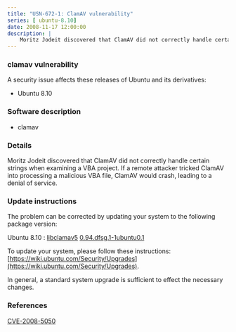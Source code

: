 ```yaml
---
title: "USN-672-1: ClamAV vulnerability"
series: [ ubuntu-8.10]
date: 2008-11-17 12:00:00
description: |
    Moritz Jodeit discovered that ClamAV did not correctly handle certain strings when examining a VBA project.  If a remote attacker tricked ClamAV into processing a malicious VBA file, ClamAV would crash, leading to a denial of service. 
--- 
```

 
### clamav vulnerability

A security issue affects these releases of Ubuntu and its derivatives:

* Ubuntu 8.10

### Software description

* clamav 

### Details

Moritz Jodeit discovered that ClamAV did not correctly handle certain strings when examining a VBA project. If a remote attacker tricked ClamAV into processing a malicious VBA file, ClamAV would crash, leading to a denial of service. 

### Update instructions

The problem can be corrected by updating your system to the following package version:

Ubuntu 8.10
 : [libclamav5](https://launchpad.net/ubuntu/+source/clamav) <span> [0.94.dfsg.1-1ubuntu0.1](https://launchpad.net/ubuntu/+source/clamav/0.94.dfsg.1-1ubuntu0.1) </span> 

To update your system, please follow these instructions: [https://wiki.ubuntu.com/Security/Upgrades](https://wiki.ubuntu.com/Security/Upgrades).

In general, a standard system upgrade is sufficient to effect the necessary changes. 

### References

 [CVE-2008-5050](http://people.ubuntu.com/~ubuntu-security/cve/CVE-2008-5050)
 
